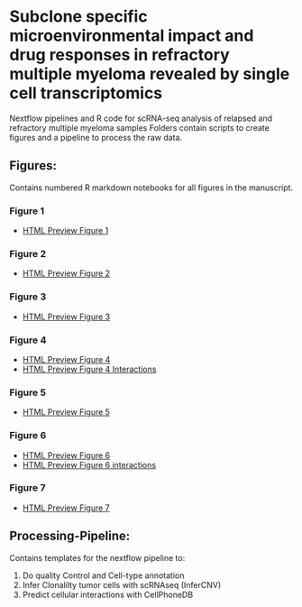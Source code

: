 # Subclone specific microenvironmental impact and drug responses in refractory multiple myeloma revealed by single cell transcriptomics

Nextflow pipelines and R code for scRNA-seq analysis of relapsed and refractory multiple myeloma samples
Folders contain scripts to create figures and a pipeline to process the raw data. 

## Figures:
Contains numbered R markdown notebooks for all figures in the manuscript.
### Figure 1
- [HTML Preview Figure 1](http://htmlpreview.github.io/?https://raw.githubusercontent.com/RippeLab/RRMM/main/Figures/K43R_code_Fig_1.nb.html)

### Figure 2
- [HTML Preview Figure 2](http://htmlpreview.github.io/?https://raw.githubusercontent.com/RippeLab/RRMM/main/Figures/K43R_code_Fig_2.nb.html)

### Figure 3
- [HTML Preview Figure 3](http://htmlpreview.github.io/?https://raw.githubusercontent.com/RippeLab/RRMM/main/Figures/K43R_code_Fig_3.nb.html)

### Figure 4
- [HTML Preview Figure 4](http://htmlpreview.github.io/?https://raw.githubusercontent.com/RippeLab/RRMM/main/Figures/K43R_code_Fig_4.nb.html)
- [HTML Preview Figure 4 Interactions](http://htmlpreview.github.io/?https://raw.githubusercontent.com/RippeLab/RRMM/main/Figures/K43R_code_Fig_4_interaction.nb.html)

### Figure 5
- [HTML Preview Figure 5](http://htmlpreview.github.io/?https://raw.githubusercontent.com/RippeLab/RRMM/main/Figures/K43R_code_Fig_5.nb.html)


### Figure 6
- [HTML Preview Figure 6](http://htmlpreview.github.io/?https://raw.githubusercontent.com/RippeLab/RRMM/main/Figures/K43R_code_Fig_6.nb.html)
- [HTML Preview Figure 6 interactions](http://htmlpreview.github.io/?https://raw.githubusercontent.com/RippeLab/RRMM/main/Figures/K43R_code_Fig_6_interaction.nb.html)

### Figure 7
- [HTML Preview Figure 7](http://htmlpreview.github.io/?https://raw.githubusercontent.com/RippeLab/RRMM/main/Figures/K43R_code_Fig_7.nb.html)


## Processing-Pipeline:
Contains templates for the nextflow pipeline to:
1. Do quality Control and Cell-type annotation
2. Infer Clonalilty tumor cells with scRNAseq (InferCNV)
3. Predict cellular interactions with CellPhoneDB
